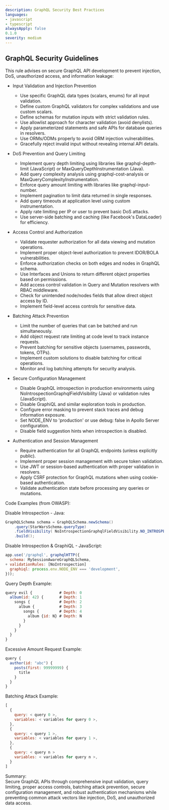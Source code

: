```yaml
---
description: GraphQL Security Best Practices
languages:
- javascript
- typescript
alwaysApply: false
0.1.0
severity: medium
---
```


## GraphQL Security Guidelines

This rule advises on secure GraphQL API development to prevent injection, DoS, unauthorized access, and information leakage:

- Input Validation and Injection Prevention
  - Use specific GraphQL data types (scalars, enums) for all input validation.
  - Define custom GraphQL validators for complex validations and use custom scalars.
  - Define schemas for mutation inputs with strict validation rules.
  - Use allowlist approach for character validation (avoid denylists).
  - Apply parameterized statements and safe APIs for database queries in resolvers.
  - Use ORMs/ODMs properly to avoid ORM injection vulnerabilities.
  - Gracefully reject invalid input without revealing internal API details.

- DoS Prevention and Query Limiting
  - Implement query depth limiting using libraries like graphql-depth-limit (JavaScript) or MaxQueryDepthInstrumentation (Java).
  - Add query complexity analysis using graphql-cost-analysis or MaxQueryComplexityInstrumentation.
  - Enforce query amount limiting with libraries like graphql-input-number.
  - Implement pagination to limit data returned in single responses.
  - Add query timeouts at application level using custom instrumentation.
  - Apply rate limiting per IP or user to prevent basic DoS attacks.
  - Use server-side batching and caching (like Facebook's DataLoader) for efficiency.

- Access Control and Authorization
  - Validate requester authorization for all data viewing and mutation operations.
  - Implement proper object-level authorization to prevent IDOR/BOLA vulnerabilities.
  - Enforce authorization checks on both edges and nodes in GraphQL schema.
  - Use Interfaces and Unions to return different object properties based on permissions.
  - Add access control validation in Query and Mutation resolvers with RBAC middleware.
  - Check for unintended node/nodes fields that allow direct object access by ID.
  - Implement field-level access controls for sensitive data.

- Batching Attack Prevention
  - Limit the number of queries that can be batched and run simultaneously.
  - Add object request rate limiting at code level to track instance requests.
  - Prevent batching for sensitive objects (usernames, passwords, tokens, OTPs).
  - Implement custom solutions to disable batching for critical operations.
  - Monitor and log batching attempts for security analysis.

- Secure Configuration Management
  - Disable GraphQL introspection in production environments using NoIntrospectionGraphqlFieldVisibility (Java) or validation rules (JavaScript).
  - Disable GraphiQL and similar exploration tools in production.
  - Configure error masking to prevent stack traces and debug information exposure.
  - Set NODE_ENV to 'production' or use debug: false in Apollo Server configuration.
  - Disable field suggestion hints when introspection is disabled.

- Authentication and Session Management
  - Require authentication for all GraphQL endpoints (unless explicitly public).
  - Implement proper session management with secure token validation.
  - Use JWT or session-based authentication with proper validation in resolvers.
  - Apply CSRF protection for GraphQL mutations when using cookie-based authentication.
  - Validate authentication state before processing any queries or mutations.

Code Examples (from OWASP):

Disable Introspection - Java:
```java
GraphQLSchema schema = GraphQLSchema.newSchema()
    .query(StarWarsSchema.queryType)
    .fieldVisibility( NoIntrospectionGraphqlFieldVisibility.NO_INTROSPECTION_FIELD_VISIBILITY )
    .build();
```

Disable Introspection & GraphiQL - JavaScript:
```javascript
app.use('/graphql', graphqlHTTP({
  schema: MySessionAwareGraphQLSchema,
+ validationRules: [NoIntrospection]
  graphiql: process.env.NODE_ENV === 'development',
}));
```

Query Depth Example:
```javascript
query evil {            # Depth: 0
  album(id: 42) {       # Depth: 1
    songs {             # Depth: 2
      album {           # Depth: 3
        songs {         # Depth: 4
          album {id: N} # Depth: N
        }
      }
    }
  }
}
```

Excessive Amount Request Example:
```javascript
query {
  author(id: "abc") {
    posts(first: 99999999) {
      title
    }
  }
}
```

Batching Attack Example:
```javascript
[
  {
    query: < query 0 >,
    variables: < variables for query 0 >,
  },
  {
    query: < query 1 >,
    variables: < variables for query 1 >,
  },
  {
    query: < query n >
    variables: < variables for query n >,
  }
]
```

Summary:  
Secure GraphQL APIs through comprehensive input validation, query limiting, proper access controls, batching attack prevention, secure configuration management, and robust authentication mechanisms while preventing common attack vectors like injection, DoS, and unauthorized data access.